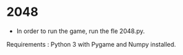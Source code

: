 # 2048
* In order to run the game, run the fle 2048.py. 

Requirements :
Python 3 with Pygame and Numpy installed.

